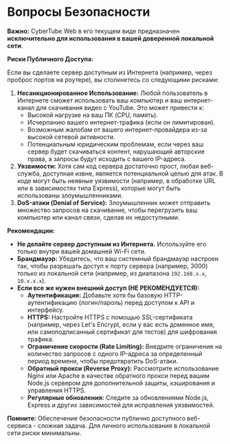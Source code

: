 # Вопросы Безопасности

**Важно:** CyberTube Web в его текущем виде предназначен **исключительно для использования в вашей доверенной локальной сети**.

**Риски Публичного Доступа:**

Если вы сделаете сервер доступным из Интернета (например, через проброс портов на роутере), вы столкнетесь со следующими рисками:

1.  **Несанкционированное Использование:** Любой пользователь в Интернете сможет использовать ваш компьютер и ваш интернет-канал для скачивания видео с YouTube. Это может привести к:
    *   Высокой нагрузке на ваш ПК (CPU, память).
    *   Исчерпанию вашего интернет-трафика (если он лимитирован).
    *   Возможным жалобам от вашего интернет-провайдера из-за высокой сетевой активности.
    *   Потенциальным юридическим проблемам, если через ваш сервер будет скачиваться контент, нарушающий авторские права, а запросы будут исходить с вашего IP-адреса.
2.  **Уязвимости:** Хотя сам код сервера достаточно прост, любая веб-служба, доступная извне, является потенциальной целью для атак. В коде могут быть неявные уязвимости (например, в обработке URL или в зависимостях типа Express), которые могут быть использованы злоумышленниками.
3.  **DoS-атаки (Denial of Service):** Злоумышленник может отправить множество запросов на скачивание, чтобы перегрузить ваш компьютер или канал связи, сделав их недоступными.

**Рекомендации:**

*   **Не делайте сервер доступным из Интернета.** Используйте его только внутри вашей домашней Wi-Fi сети.
*   **Брандмауэр:** Убедитесь, что ваш системный брандмауэр настроен так, чтобы разрешать доступ к порту сервера (например, 3000) только из локальной сети (например, из диапазона `192.168.x.x`, `10.x.x.x`).
*   **Если все же нужен внешний доступ (НЕ РЕКОМЕНДУЕТСЯ):**
    *   **Аутентификация:** Добавьте хотя бы базовую HTTP-аутентификацию (логин/пароль) перед доступом к API и интерфейсу.
    *   **HTTPS:** Настройте HTTPS с помощью SSL-сертификата (например, через Let's Encrypt, если у вас есть доменное имя, или самоподписанный сертификат для тестов) для шифрования трафика.
    *   **Ограничение скорости (Rate Limiting):** Внедрите ограничение на количество запросов с одного IP-адреса за определенный период времени, чтобы предотвратить DoS-атаки.
    *   **Обратный прокси (Reverse Proxy):** Рассмотрите использование Nginx или Apache в качестве обратного прокси перед вашим Node.js сервером для дополнительной защиты, кэширования и управления HTTPS.
    *   **Регулярные обновления:** Следите за обновлениями Node.js, Express и других зависимостей для исправления уязвимостей.

**Помните:** Обеспечение безопасности публично доступного веб-сервиса - сложная задача. Для личного использования в локальной сети риски минимальны.
